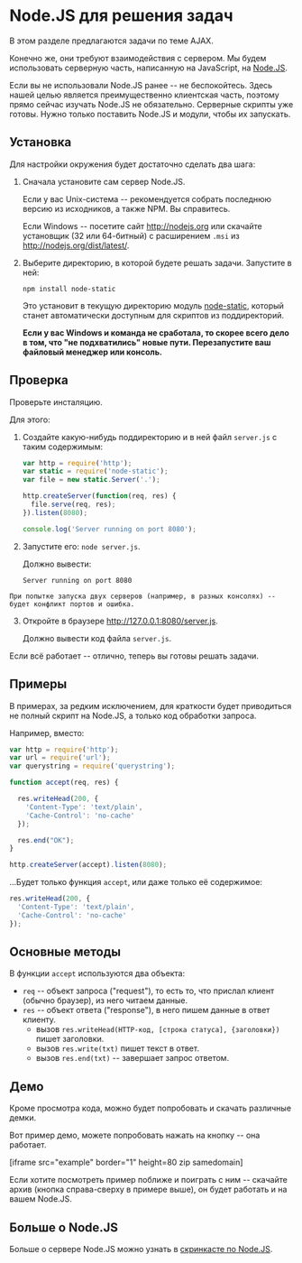 # Node.JS для решения задач

В этом разделе предлагаются задачи по теме AJAX.

Конечно же, они требуют взаимодействия с сервером. Мы будем использовать серверную часть, написанную на JavaScript, на <a href="http://nodejs.org">Node.JS</a>.

Если вы не использовали Node.JS ранее -- не беспокойтесь. Здесь нашей целью является преимущественно клиентская часть, поэтому прямо сейчас изучать Node.JS не обязательно. Серверные скрипты уже готовы. Нужно только поставить Node.JS и модули, чтобы их запускать.

## Установка

Для настройки окружения будет достаточно сделать два шага:

1. Сначала установите сам сервер Node.JS.

    Если у вас Unix-система -- рекомендуется собрать последнюю версию из исходников, а также NPM. Вы справитесь.

    Если Windows -- посетите сайт <a href="http://nodejs.org">http://nodejs.org</a> или скачайте установщик (32 или 64-битный) с расширением `.msi` из <a href="http://nodejs.org/dist/latest/">http://nodejs.org/dist/latest/</a>.
2. Выберите директорию, в которой будете решать задачи. Запустите в ней:

    ```
    npm install node-static
    ```

    Это установит в текущую директорию модуль [node-static](https://github.com/cloudhead/node-static), который станет автоматически доступным для скриптов из поддиректорий.

    **Если у вас Windows и команда не сработала, то скорее всего дело в том, что "не подхватились" новые пути. Перезапустите ваш файловый менеджер или консоль.**

## Проверка

Проверьте инсталяцию.

Для этого:

1. Создайте какую-нибудь поддиректорию и в ней файл `server.js` с таким содержимым:

    ```js
    var http = require('http');
    var static = require('node-static');
    var file = new static.Server('.');

    http.createServer(function(req, res) {
      file.serve(req, res);
    }).listen(8080);

    console.log('Server running on port 8080');
    ```
2. Запустите его: `node server.js`.

    Должно вывести:

    ```
    Server running on port 8080
    ```

```warn header="Нельзя запустить больше одного сервера одновременно!"
При попытке запуска двух серверов (например, в разных консолях) -- будет конфликт портов и ошибка.
```
3. Откройте в браузере <a href="http://127.0.0.1:8080/server.js">http://127.0.0.1:8080/server.js</a>.

    Должно вывести код файла `server.js`.

Если всё работает -- отлично, теперь вы готовы решать задачи.

## Примеры

В примерах, за редким исключением, для краткости будет приводиться не полный скрипт на Node.JS, а только код обработки запроса.

Например, вместо:

```js
var http = require('http');
var url = require('url');
var querystring = require('querystring');

function accept(req, res) {

  res.writeHead(200, {
    'Content-Type': 'text/plain',
    'Cache-Control': 'no-cache'
  });

  res.end("OK");
}

http.createServer(accept).listen(8080);
```

...Будет только функция `accept`, или даже только её содержимое:

```js
res.writeHead(200, {
  'Content-Type': 'text/plain',
  'Cache-Control': 'no-cache'
});
```

## Основные методы

В функции `accept` используются два объекта:

- `req` -- объект запроса ("request"), то есть то, что прислал клиент (обычно браузер), из него читаем данные.
- `res` -- объект ответа ("response"), в него пишем данные в ответ клиенту.
    - вызов `res.writeHead(HTTP-код, [строка статуса], {заголовки})` пишет заголовки.
    - вызов `res.write(txt)` пишет текст в ответ.
    - вызов `res.end(txt)` -- завершает запрос ответом.

## Демо

Кроме просмотра кода, можно будет попробовать и скачать различные демки.

Вот пример демо, можете попробовать нажать на кнопку -- она работает.

[iframe src="example" border="1" height=80 zip samedomain]

Если хотите посмотреть пример поближе и поиграть с ним -- скачайте архив (кнопка справа-сверху в примере выше), он будет работать и на вашем Node.JS.

## Больше о Node.JS

Больше о сервере Node.JS можно узнать в [скринкасте по Node.JS](/nodejs-screencast).
